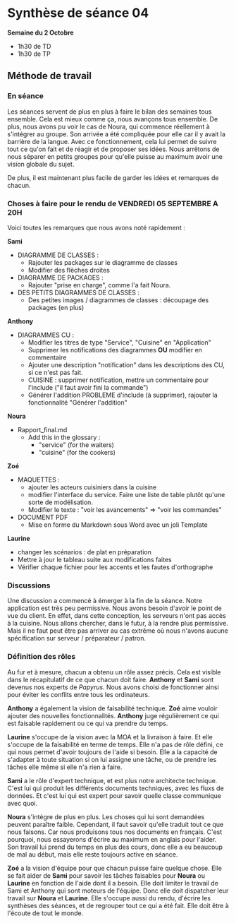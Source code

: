 # Synthèse de séance 04

**Semaine du 2 Octobre**

* 1h30 de TD
* 1h30 de TP

## Méthode de travail

### En séance

Les séances servent de plus en plus à faire le bilan des semaines tous ensemble. Cela est mieux comme ça, nous avançons tous ensemble. De plus, nous avons pu voir le cas de Noura, qui commence réellement à s'intégrer au groupe. Son arrivée a été compliquée pour elle car il y avait la barrière de la langue. Avec ce fonctionnement, cela lui permet de suivre tout ce qu'on fait et de réagir et de proposer ses idées. Nous arrêtons de nous séparer en petits groupes pour qu'elle puisse au maximum avoir une vision globale du sujet.

De plus, il est maintenant plus facile de garder les idées et remarques de chacun.

### Choses à faire pour le rendu de VENDREDI 05 SEPTEMBRE A 20H

Voici toutes les remarques que nous avons noté rapidement :

**Sami**

* DIAGRAMME DE CLASSES :
  - Rajouter les packages sur le diagramme de classes
  - Modifier des flèches droites 
* DIAGRAMME DE PACKAGES :
  - Rajouter "prise en charge", comme l'a fait Noura.
* DES PETITS DIAGRAMMES DE CLASSES : 
  - Des petites images / diagrammes de classes : découpage des packages (en plus)

**Anthony**

* DIAGRAMMES CU :
  - Modifier les titres de type "Service", "Cuisine" en "Application"
  - Supprimer les notifications des diagrammes **OU** modifier en commentaire
  - Ajouter une description "notification" dans les descriptions des CU, si ce n'est pas fait.
  - CUISINE : supprimer notification, mettre un commentaire pour l'include ("il faut avoir fini la commande")
  - Générer l'addition PROBLEME d'include (à supprimer), rajouter la fonctionnalité "Générer l'addition"

**Noura**

* Rapport_final.md
    - Add this in the glossary :
      - "service" (for the waiters)
      - "cuisine" (for the cookers)


**Zoé**

* MAQUETTES :
   - ajouter les acteurs cuisiniers dans la cuisine 
   - modifier l'interface du service. Faire une liste de table plutôt qu'une sorte de modélisation.
   - Modifier le texte : "voir les avancements" => "voir les commandes"
* DOCUMENT PDF
   - Mise en forme du Markdown sous Word avec un joli Template

**Laurine**

- changer les scénarios : de plat en préparation
- Mettre à jour le tableau suite aux modifications faites
- Vérifier chaque fichier pour les accents et les fautes d'orthographe

### Discussions

Une discussion a commencé à émerger à la fin de la séance. Notre application est très peu permissive. Nous avons besoin d'avoir le point de vue du client. En effet, dans cette conception, les serveurs n'ont pas accès à la cuisine. Nous allons chercher, dans le futur, à la rendre plus permissive. Mais il ne faut peut être pas arriver au cas extrême où nous n'avons aucune spécification sur serveur / préparateur / patron.

### Définition des rôles

Au fur et à mesure, chacun a obtenu un rôle assez précis. Cela est visible dans le récapitulatif de ce que chacun doit faire. **Anthony** et **Sami** sont devenus nos experts de *Papyrus*. Nous avons choisi de fonctionner ainsi pour éviter les conflits entre tous les ordinateurs.  

**Anthony** a également la vision de faisabilité technique. **Zoé** aime vouloir ajouter des nouvelles fonctionnalités. **Anthony** juge régulièrement ce qui est faisable rapidement ou ce qui va prendre du temps. 

**Laurine** s'occupe de la vision avec la MOA et la livraison à faire. Et elle s'occupe de la faisabilité en terme de temps. Elle n'a pas de rôle défini, ce qui nous permet d'avoir toujours de l'aide si besoin. Elle a la capacité de s'adapter à toute situation si on lui assigne une tâche, ou de prendre les tâches elle même si elle n'a rien à faire.

**Sami** a le rôle d'expert technique, et est plus notre architecte technique. C'est lui qui produit les différents documents techniques, avec les fluxs de données. Et c'est lui qui est expert pour savoir quelle classe communique avec quoi.

**Noura** s'intégre de plus en plus. Les choses qui lui sont demandées peuvent paraître faible. Cependant, il faut savoir qu'elle traduit tout ce que nous faisons. Car nous produisons tous nos documents en français. C'est pourquoi, nous essayerons d'écrire au maximum en anglais pour l'aider. Son travail lui prend du temps en plus des cours, donc elle a eu beaucoup de mal au début, mais elle reste toujours active en séance.

**Zoé** a la vision d'équipe pour que chacun puisse faire quelque chose. Elle se fait aider de **Sami** pour savoir les tâches faisables pour **Noura** ou **Laurine** en fonction de l'aide dont il a besoin. Elle doit limiter le travail de Sami et Anthony qui sont moteurs de l'équipe. Donc elle doit dispatcher leur travail sur **Noura** et **Laurine**. Elle s'occupe aussi du rendu, d'écrire les synthèses des séances, et de regrouper tout ce qui a été fait. Elle doit être à l'écoute de tout le monde. 
